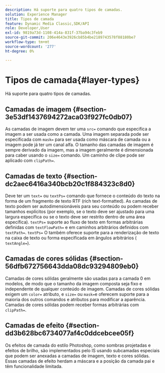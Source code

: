 ```yaml
---
description: Há suporte para quatro tipos de camadas.
solution: Experience Manager
title: Tipos de camada
feature: Dynamic Media Classic,SDK/API
role: Developer,User
exl-id: 9819a73d-1108-414a-831f-37ba94c3feb9
source-git-commit: 206e4643e3926cb85b4be2189743578f88180be7
workflow-type: tm+mt
source-wordcount: '277'
ht-degree: 0%

---
```


# Tipos de camada{#layer-types}

Há suporte para quatro tipos de camadas.

## Camadas de imagem {#section-3e53df1437694272aca03f927fc0db07}

As camadas de imagem devem ter uma `src=` comando que especifica a imagem a ser usada como a camada. Uma imagem separada pode ser especificada com `mask=` para ser usada como máscara de camada ou a imagem pode já ter um canal alfa. O tamanho das camadas de imagem é sempre derivado da imagem, mas a imagem geralmente é dimensionada para caber usando o `size=` comando. Um caminho de clipe pode ser aplicado com `clipPath=`.

## Camadas de texto {#section-dc2aec6416a340bcb20c1f884323c8d0}

Deve ter um `text=` ou `textPs=` comando que fornece o conteúdo do texto na forma de um fragmento de texto RTF (rich text-formatted). As camadas de texto podem ser autodimensionáveis para seu conteúdo ou podem receber tamanhos explícitos (por exemplo, se o texto deve ser ajustado para uma largura específica ou se o texto deve ser restrito dentro de uma área específica). `textPs=` suporte ao fluxo de texto em formas arbitrárias definidas com `textFlowPath=` e em caminhos arbitrários definidos com `textPath=`. `textPs=` O também oferece suporte para a renderização de texto na caixa de texto ou forma especificada em ângulos arbitrários ( `textAngle=`).

## Camadas de cores sólidas {#section-56dfb672756643dda08dc93294809eb0}

Camadas de cores sólidas geralmente são usadas para a camada 0 em modelos, de modo que o tamanho da imagem composta seja fixo e independente de qualquer conteúdo de imagem. Camadas de cores sólidas exigem um `color=` atributo, e `size=` ou `mask=`e oferecem suporte para a maioria dos outros comandos e atributos para modificar a aparência. Camadas de cores sólidas podem receber formas arbitrárias com `clipPath=`.

## Camadas de efeito {#section-dd3b628bc6734077af4c0ddcebcee05f}

Os efeitos de camada do estilo Photoshop, como sombras projetadas e efeitos de brilho, são implementados pelo IS usando subcamadas especiais que podem ser anexadas a camadas de imagem, texto e cores sólidas. Essas camadas de efeito herdam a máscara e a posição da camada pai e têm funcionalidade limitada.
